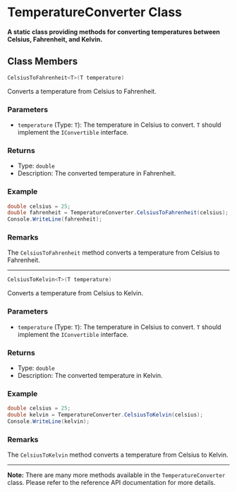 # TemperatureConverter Class

**A static class providing methods for converting temperatures between Celsius, Fahrenheit, and Kelvin.**

## Class Members

```csharp
CelsiusToFahrenheit<T>(T temperature)
```

Converts a temperature from Celsius to Fahrenheit.

### Parameters

- `temperature` (Type: `T`): The temperature in Celsius to convert. `T` should implement the `IConvertible` interface.

### Returns

- Type: `double`
- Description: The converted temperature in Fahrenheit.

### Example

```csharp
double celsius = 25;
double fahrenheit = TemperatureConverter.CelsiusToFahrenheit(celsius);
Console.WriteLine(fahrenheit);
```

### Remarks

The `CelsiusToFahrenheit` method converts a temperature from Celsius to Fahrenheit.

---

```csharp
CelsiusToKelvin<T>(T temperature)
```

Converts a temperature from Celsius to Kelvin.

### Parameters

- `temperature` (Type: `T`): The temperature in Celsius to convert. `T` should implement the `IConvertible` interface.

### Returns

- Type: `double`
- Description: The converted temperature in Kelvin.

### Example

```csharp
double celsius = 25;
double kelvin = TemperatureConverter.CelsiusToKelvin(celsius);
Console.WriteLine(kelvin);
```

### Remarks

The `CelsiusToKelvin` method converts a temperature from Celsius to Kelvin.

---

**Note:** There are many more methods available in the `TemperatureConverter` class. Please refer to the reference API documentation for more details.
